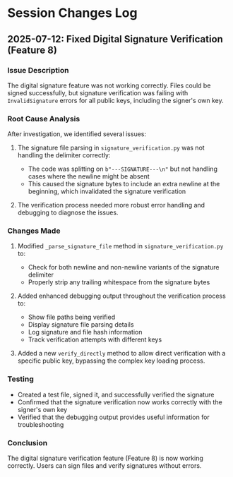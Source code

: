 # Session Changes Log

## 2025-07-12: Fixed Digital Signature Verification (Feature 8)

### Issue Description
The digital signature feature was not working correctly. Files could be signed successfully, but signature verification was failing with `InvalidSignature` errors for all public keys, including the signer's own key.

### Root Cause Analysis
After investigation, we identified several issues:

1. The signature file parsing in `signature_verification.py` was not handling the delimiter correctly:
   - The code was splitting on `b"---SIGNATURE---\n"` but not handling cases where the newline might be absent
   - This caused the signature bytes to include an extra newline at the beginning, which invalidated the signature verification

2. The verification process needed more robust error handling and debugging to diagnose the issues.

### Changes Made

1. Modified `_parse_signature_file` method in `signature_verification.py` to:
   - Check for both newline and non-newline variants of the signature delimiter
   - Properly strip any trailing whitespace from the signature bytes

2. Added enhanced debugging output throughout the verification process to:
   - Show file paths being verified
   - Display signature file parsing details
   - Log signature and file hash information
   - Track verification attempts with different keys

3. Added a new `verify_directly` method to allow direct verification with a specific public key, bypassing the complex key loading process.

### Testing
- Created a test file, signed it, and successfully verified the signature
- Confirmed that the signature verification now works correctly with the signer's own key
- Verified that the debugging output provides useful information for troubleshooting

### Conclusion
The digital signature verification feature (Feature 8) is now working correctly. Users can sign files and verify signatures without errors.
